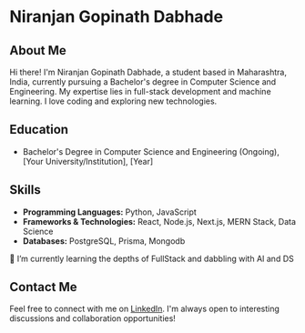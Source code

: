 # Niranjan Gopinath Dabhade

## About Me

Hi there! I'm Niranjan Gopinath Dabhade, a student based in Maharashtra, India, currently pursuing a Bachelor's degree in Computer Science and Engineering. My expertise lies in full-stack development and machine learning. I love coding and exploring new technologies.

## Education

- Bachelor's Degree in Computer Science and Engineering (Ongoing), [Your University/Institution], [Year]

## Skills

- **Programming Languages:** Python, JavaScript
- **Frameworks & Technologies:** React, Node.js, Next.js, MERN Stack, Data Science
- **Databases:** PostgreSQL, Prisma, Mongodb

 🌱 I’m currently learning the  depths of FullStack and dabbling with AI and DS
 
## Contact Me

Feel free to connect with me on [LinkedIn](https://www.linkedin.com/in/niranjan-dabhade-b5b7a8215/). I'm always open to interesting discussions and collaboration opportunities!










<!--
**NIRONMAN/NIRONMAN** is a ✨ _special_ ✨ repository because its `README.md` (this file) appears on your GitHub profile.

Here are some ideas to get you started:

- 🔭 I’m currently working on ...

- 👯 I’m looking to collaborate on ...
- 🤔 I’m looking for help with ...
- 💬 Ask me about ...
- 📫 How to reach me: ...
- 😄 Pronouns: ...
- ⚡ Fun fact: ...
-->
